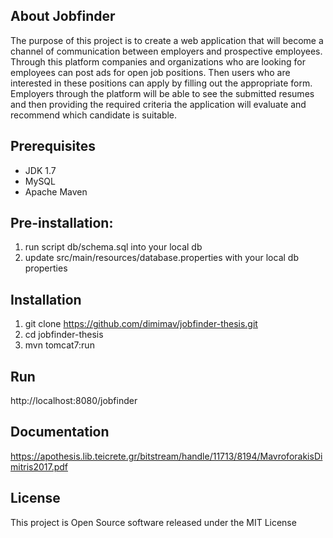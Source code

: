 ## About Jobfinder
The purpose of this project is to create a web application that will become a channel of communication between employers and prospective employees. Through this platform companies and organizations who are looking for employees can post ads for open job positions. Then users who are interested in these positions can apply by filling out the appropriate form. Employers through the platform will be able to see the submitted resumes and then providing the required criteria the application will evaluate
and recommend which candidate is suitable.

## Prerequisites
* JDK 1.7
* MySQL
* Apache Maven

## Pre-installation:
1. run script db/schema.sql into your local db
2. update src/main/resources/database.properties with your local db properties

## Installation
1. git clone https://github.com/dimimav/jobfinder-thesis.git
2. cd jobfinder-thesis
3. mvn tomcat7:run

## Run
http://localhost:8080/jobfinder

## Documentation
https://apothesis.lib.teicrete.gr/bitstream/handle/11713/8194/MavroforakisDimitris2017.pdf

## License
This project is Open Source software released under the MIT License
